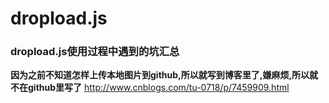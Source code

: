 # dropload.js
### dropload.js使用过程中遇到的坑汇总


**因为之前不知道怎样上传本地图片到github,所以就写到博客里了,嫌麻烦,所以就不在github里写了** 
http://www.cnblogs.com/tu-0718/p/7459909.html

